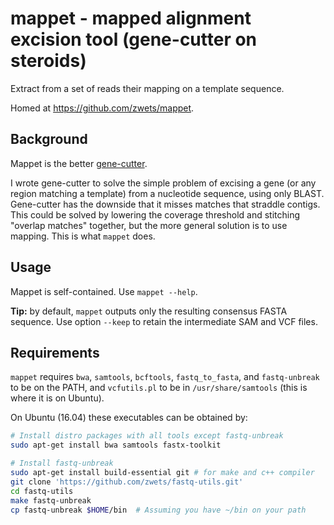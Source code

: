 # mappet - mapped alignment excision tool (gene-cutter on steroids)

Extract from a set of reads their mapping on a template sequence. 

Homed at <https://github.com/zwets/mappet>.


## Background

Mappet is the better [gene-cutter](https://github.com/zwets/blast-galley).

I wrote gene-cutter to solve the simple problem of excising a gene (or any
region matching a template) from a nucleotide sequence, using only BLAST.
Gene-cutter has the downside that it misses matches that straddle contigs.
This could be solved by lowering the coverage threshold and stitching
"overlap matches" together, but the more general solution is to use mapping.
This is what `mappet` does.


## Usage

Mappet is self-contained.  Use `mappet --help`.

**Tip:** by default, `mappet` outputs only the resulting consensus FASTA
sequence.  Use option `--keep` to retain the intermediate SAM and VCF files.


## Requirements

`mappet` requires `bwa`, `samtools`, `bcftools`, `fastq_to_fasta`, and
`fastq-unbreak` to be on the PATH, and `vcfutils.pl` to be in
`/usr/share/samtools` (this is where it is on Ubuntu).

On Ubuntu (16.04) these executables can be obtained by:

```bash
# Install distro packages with all tools except fastq-unbreak
sudo apt-get install bwa samtools fastx-toolkit

# Install fastq-unbreak
sudo apt-get install build-essential git # for make and c++ compiler
git clone 'https://github.com/zwets/fastq-utils.git'
cd fastq-utils
make fastq-unbreak
cp fastq-unbreak $HOME/bin  # Assuming you have ~/bin on your path
```

